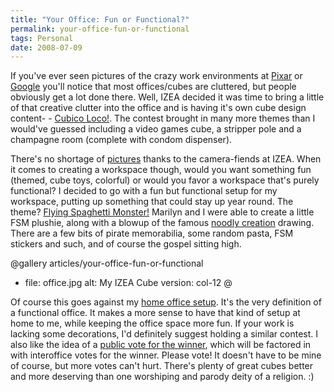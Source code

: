 ```yaml
---
title: "Your Office: Fun or Functional?"
permalink: your-office-fun-or-functional
tags: Personal
date: 2008-07-09
---
```


If you've ever seen pictures of the crazy work environments at [Pixar](http://www.officesnapshots.com/category/pixar/) or [Google](http://labnol.blogspot.com/2006/01/inside-google-office-videos-and.html) you'll notice that most offices/cubes are cluttered, but people obviously get a lot done there. Well, IZEA decided it was time to bring a little of that creative clutter into the office and is having it's own cube design content- - [Cubico Loco!](http://community.izea.com/blog/2008/07/izeas-cubico--1.html). The contest brought in many more themes than I would've guessed including a video games cube, a stripper pole and a champagne room (complete with condom dispenser).

There's no shortage of [pictures](http://www.flickr.com/photos/payperpost/sets/72157605942033426/) thanks to the camera-fiends at IZEA. When it comes to creating a workspace though, would you want something fun (themed, cube toys, colorful) or would you favor a workspace that's purely functional? I decided to go with a fun but functional setup for my workspace, putting up something that could stay up year round. The theme? [Flying Spaghetti Monster!](http://flyingspaghettimonster.com/) Marilyn and I were able to create a little FSM plushie, along with a blowup of the famous [noodly creation](http://www.venganza.org/images/wallpapers/noodlycreation.jpg) drawing. There are a few bits of pirate memorabilia, some random pasta, FSM stickers and such, and of course the gospel sitting high.

@gallery articles/your-office-fun-or-functional
- file: office.jpg
  alt: My IZEA Cube
  version: col-12
@

Of course this goes against my [home office setup](/articles/new-office-setup). It's the very definition of a functional office. It makes a more sense to have that kind of setup at home to me, while keeping the office space more fun. If your work is lacking some decorations, I'd definitely suggest holding a similar contest. I also like the idea of a [public vote for the winner](http://community.izea.com/blog/2008/07/izeas-cubico--1.html), which will be factored in with interoffice votes for the winner. Please vote! It doesn't have to be mine of course, but more votes can't hurt. There's plenty of great cubes better and more deserving than one worshiping and parody deity of a religion. :)

